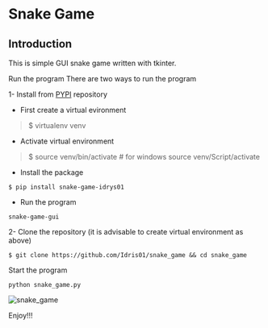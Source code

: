 # Snake Game
## Introduction
This is simple GUI snake game written with tkinter.

Run the program
There are two ways to run the program


1-  Install from [PYPI](https://pypi.org/project/snake-game-idrys01/) repository
  - First create a virtual evironment
  > $ virtualenv venv

  - Activate virtual environment
  > $ source venv/bin/activate  # for windows source venv/Script/activate  

- Install the package
```
$ pip install snake-game-idrys01
```

- Run the program

```
snake-game-gui
```

2- Clone the repository (it is advisable to create virtual environment as above)

```
$ git clone https://github.com/Idris01/snake_game && cd snake_game
```

Start the program

```
python snake_game.py
```
![snake_game](https://github.com/Idris01/snake_game/assets/26111414/062839f6-e4a7-4bb1-b9df-47eac1c6fa29)


Enjoy!!!

